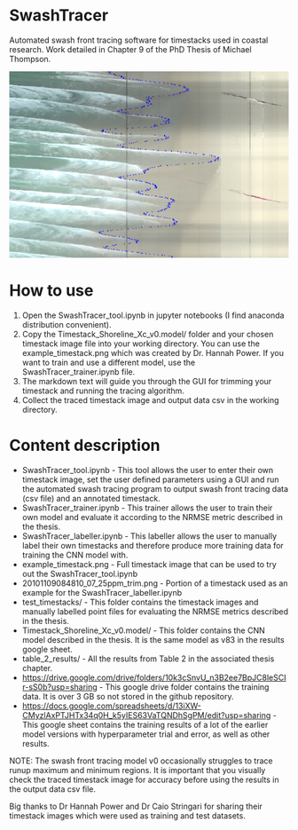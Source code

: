 # SwashTracer
Automated swash front tracing software for timestacks used in coastal research. Work detailed in Chapter 9 of the PhD Thesis of Michael Thompson. 

![annotated_timestack_readme](https://github.com/mikeyt120/SwashTracer/blob/main/annotated_timestack_readme.png)

# How to use
1. Open the SwashTracer_tool.ipynb in jupyter notebooks (I find anaconda distribution convenient).
2. Copy the Timestack_Shoreline_Xc_v0.model/ folder and your chosen timestack image file into your working directory. You can use the example_timestack.png which was created by Dr. Hannah Power. If you want to train and use a different model, use the SwashTracer_trainer.ipynb file.
3. The markdown text will guide you through the GUI for trimming your timestack and running the tracing algorithm.
4. Collect the traced timestack image and output data csv in the working directory.

# Content description
- SwashTracer_tool.ipynb - This tool allows the user to enter their own timestack image, set the user defined parameters using a GUI and run the automated swash tracing program to output swash front tracing data (csv file) and an annotated timestack.
- SwashTracer_trainer.ipynb - This trainer allows the user to train their own model and evaluate it according to the NRMSE metric described in the thesis.
- SwashTracer_labeller.ipynb - This labeller allows the user to manually label their own timestacks and therefore produce more training data for training the CNN model with.
- example_timestack.png - Full timestack image that can be used to try out the SwashTracer_tool.ipynb
- 20101109084810_07_25ppm_trim.png - Portion of a timestack used as an example for the SwashTracer_labeller.ipynb
- test_timestacks/ - This folder contains the timestack images and manually labelled point files for evaluating the NRMSE metrics described in the thesis.
- Timestack_Shoreline_Xc_v0.model/ - This folder contains the CNN model described in the thesis. It is the same model as v83 in the results google sheet.
- table_2_results/ - All the results from Table 2 in the associated thesis chapter.
- https://drive.google.com/drive/folders/10k3cSnvU_n3B2ee7BpJC8leSCIr-sS0b?usp=sharing - This google drive folder contains the training data. It is over 3 GB so not stored in the github repository.
- https://docs.google.com/spreadsheets/d/13iXW-CMyzlAxPTJHTx34q0H_k5yIES63VaTQNDhSgPM/edit?usp=sharing - This google sheet contains the training results of a lot of the earlier model versions with hyperparameter trial and error, as well as other results.

NOTE: The swash front tracing model v0 occasionally struggles to trace runup maximum and minimum regions. It is important that you visually check the traced timestack image for accuracy before using the results in the output data csv file.

Big thanks to Dr Hannah Power and Dr Caio Stringari for sharing their timestack images which were used as training and test datasets.
